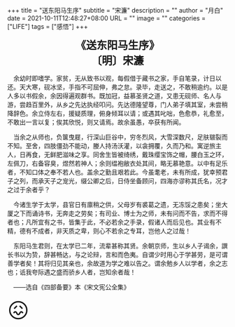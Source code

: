 +++
title       = "送东阳马生序"
subtitle    = "宋濂"
description = ""
author      = "月白"
date        = 2021-10-11T12:48:27+08:00
URL         = ""
image       = ""
categories  = ["LIFE"]
tags        = ["感悟"]
+++

<span style="text-align: center;display: block;font-weight: bold;font-size: x-large">《送东阳马生序》</span>
<span style="text-align: center;display: block;font-weight: bold;font-size: x-large">〔明〕宋濂</span>

&emsp;余幼时即嗜学。家贫，无从致书以观，每假借于藏书之家，手自笔录，计日以还。天大寒，砚冰坚，手指不可屈伸，弗之怠。录毕，走送之，不敢稍逾约。以是人多以书假余，余因得遍观群书。既加冠，益慕圣贤之道，又患无砚师、名人与游，尝趋百里外，从乡之先达执经叩问。先达德隆望尊，门人弟子填其室，未尝稍降辞色。余立侍左右，援疑质理，俯身倾耳以请；或遇其叱咄，色愈恭，礼愈至，不敢出一言以复；俟其欣悦，则又请焉。故余虽愚，卒获有所闻。

&emsp;当余之从师也，负箧曳屣，行深山巨谷中，穷冬烈风，大雪深数尺，足肤皲裂而不知。至舍，四肢僵劲不能动，媵人持汤沃灌，以衾拥覆，久而乃和。寓逆旅主人，日再食，无鲜肥滋味之享。同舍生皆被绮绣，戴珠缨宝饰之帽，腰白玉之环，左佩刀，右备容臭，煜然若神人；余则缊袍敝衣处其间，略无慕艳意。以中有足乐者，不知口体之奉不若人也。盖余之勤且艰若此。今虽耄老，未有所成，犹幸预君子之列，而承天子之宠光，缀公卿之后，日侍坐备顾问，四海亦谬称其氏名，况才之过于余者乎？

&emsp;今诸生学于太学，县官日有廪稍之供，父母岁有裘葛之遗，无冻馁之患矣；坐大厦之下而诵诗书，无奔走之劳矣；有司业、博士为之师，未有问而不告，求而不得者也；凡所宜有之书，皆集于此，不必若余之手录，假诸人而后见也。其业有不精，德有不成者，非天质之卑，则心不若余之专耳，岂他人之过哉！

&emsp;东阳马生君则，在太学已二年，流辈甚称其贤。余朝京师，生以乡人子谒余，譔长书以为贽，辞甚畅达，与之论辩，言和而色夷。自谓少时用心于学甚劳，是可谓善学者矣！其将归见其亲也，余故道为学之难以告之。谓余勉乡人以学者，余之志也；诋我夸际遇之盛而骄乡人者，岂知余者哉！

&emsp;——选自《四部备要》本《宋文宪公全集》

<span style="font-size: xxx-large">😖</span>
